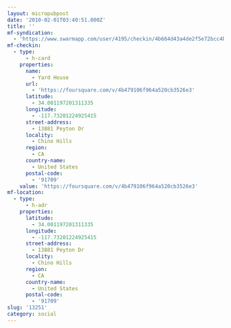 ```yaml
---
layout: micropubpost
date: '2010-02-01T03:40:51.000Z'
title: ''
mf-syndication:
  - 'https://www.swarmapp.com/user/4195/checkin/4b664d43a4de2f5e72bcc4bb'
mf-checkin:
  - type:
      - h-card
    properties:
      name:
        - Yard House
      url:
        - 'https://foursquare.com/v/4b479106f964a520cb3526e3'
      latitude:
        - 34.001197201311335
      longitude:
        - -117.73201224925415
      street-address:
        - 13881 Peyton Dr
      locality:
        - Chino Hills
      region:
        - CA
      country-name:
        - United States
      postal-code:
        - '91709'
    value: 'https://foursquare.com/v/4b479106f964a520cb3526e3'
mf-location:
  - type:
      - h-adr
    properties:
      latitude:
        - 34.001197201311335
      longitude:
        - -117.73201224925415
      street-address:
        - 13881 Peyton Dr
      locality:
        - Chino Hills
      region:
        - CA
      country-name:
        - United States
      postal-code:
        - '91709'
slug: '13251'
category: social
---
```

